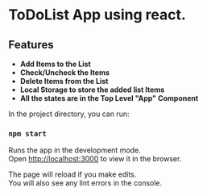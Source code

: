 # ToDoList App using react. 

## Features
- **Add Items to the List**
- **Check/Uncheck the Items**
- **Delete Items from the List** 
- **Local Storage to store the added list Items**
- **All the states are in the Top Level "App" Component**


In the project directory, you can run:

### `npm start`

Runs the app in the development mode.<br />
Open [http://localhost:3000](http://localhost:3000) to view it in the browser.

The page will reload if you make edits.<br />
You will also see any lint errors in the console.

